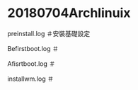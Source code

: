# 20180704Archlinuix

preinstall.log   ＃安裝基礎設定

Befirstboot.log    ＃ 

Afisrtboot.log     ＃ 

installwm.log      ＃
 


